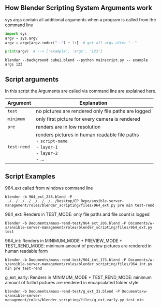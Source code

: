 ## How Blender Scripting System Arguments work
sys args contain all additional arguments when a program is called from the command line

```python
import sys
argv = sys.argv
argv = argv[argv.index("--") + 1:]  # get all args after "--"

print(argv)  # --> ['example', 'args', '123']
```

```Terminal
blender --background cube2.blend --python mainscript.py -- example args 123
```

## Script arguments
In this script the Arguments are called via command line are explained here.

| Argument    | Explanation                                                                                                   |
| ----------- | ------------------------------------------------------------------------------------------------------------- |
| `test`      | no pictures are rendered only file paths are logged                                                           |
| `minimum`   | only first picture for every camera is rendered                                                               |
| `pre`       | renders are in low resolution                                                                                 |
| `test-rend` | renders pictures in human readable file paths<br>- `script-name`<br>  - `layer-1`<br>  - `layer-2`<br>  - ... |

## Script Examples
964_ext called from windows command line
```Terminal
blender -b 964_ext_238.blend -P ../../../../../../../../Desktop/EP_Repo/ansible-server-management/roles/blender_scripting/files/964_ext.py pre min test-rend
```

964_ext: Renders in TEST_MODE: only file paths and file count is logged
```Terminal
blender -b Documents/mass-rend-test/964_ext_206.blend -P Documents/w-s/ansible-server-management/roles/blender_scripting/files/964_ext.py test
```

964_int: Renders in MINIMUM_MODE + PREVIEW_MODE + TEST_REND_MODE: minimum amount of preview pictures are rendered in human readable form
```Terminal
blender -b Documents/mass-rend-test/964_int_173.blend -P Documents/w-s/ansible-server-management/roles/blender_scripting/files/964_int.py min pre test-rend
```

g_ext_early: Renders in MINIMUM_MODE + TEST_REND_MODE: minimum amount of fullhd pictures are rendered in encapsulated folder style
```Terminal
blender -b Documents/mass-rend-test/g_ext_31.blend -P Documents/w-s/ansible-server-management/roles/blender_scripting/files/g_ext_early.py test min
```

